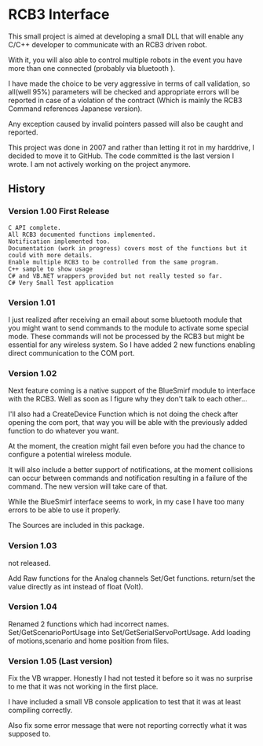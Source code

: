 # RCB3 Interface

This small project is aimed at developing a small DLL that will enable any C/C++ developer to communicate with an RCB3 driven robot.

With it, you will also able to control multiple robots in the event you have more than one connected (probably via bluetooth ).

I have made the choice to be very aggressive in terms of call validation, so all(well 95%) parameters will be checked and appropriate errors will be reported in case of a violation of the contract (Which is mainly the RCB3 Command references Japanese version).

Any exception caused by invalid pointers passed will also be caught and reported.

This project was done in 2007 and rather than letting it rot in my harddrive, I decided to move it to GitHub.
The code committed is the last version I wrote.
I am not actively working on the project anymore.

## History

### Version 1.00 First Release

    C API complete.
    All RCB3 documented functions implemented.
    Notification implemented too.
    Documentation (work in progress) covers most of the functions but it could with more details.
    Enable multiple RCB3 to be controlled from the same program.
    C++ sample to show usage
    C# and VB.NET wrappers provided but not really tested so far.
    C# Very Small Test application

### Version 1.01

I just realized after receiving an email about some bluetooth module that you might want to send commands to the module to activate some special mode.
These commands will not be processed by the RCB3 but might be essential for any wireless system.
So I have added 2 new functions enabling direct communication to the COM port.

### Version 1.02

Next feature coming is a native support of the BlueSmirf module to interface with the RCB3.
Well as soon as I figure why they don't talk to each other...

I'll also had a CreateDevice Function which is not doing the check after opening the com port, that way you will be able with the previously added function to do whatever you want.

At the moment, the creation might fail even before you had the chance to configure a potential wireless module.

It will also include a better support of notifications, at the moment collisions can occur between commands and notification resulting in a failure of the command. The new version will take care of that.


While the BlueSmirf interface seems to work, in my case I have too many errors to be able to use it properly.

The Sources are included in this package.

### Version 1.03

not released.

Add Raw functions for the Analog channels Set/Get functions. return/set the value directly as int instead of float (Volt).

### Version 1.04

Renamed 2 functions which had incorrect names. Set/GetScenarioPortUsage into Set/GetSerialServoPortUsage. Add loading of motions,scenario and home position from files.


### Version 1.05 (Last version)

Fix the VB wrapper. Honestly I had not tested it before so it was no surprise to me that it was not working in the first place.

I have included a small VB console application to test that it was at least compiling correctly.

Also fix some error message that were not reporting correctly what it was supposed to.

